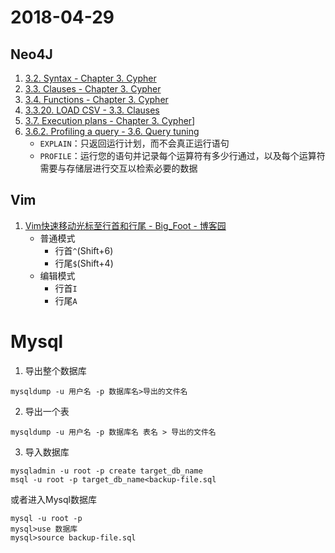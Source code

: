 # 2018-04-29

## Neo4J
1. [3.2. Syntax - Chapter 3. Cypher](https://neo4j.com/docs/developer-manual/current/cypher/syntax/)
2. [3.3. Clauses - Chapter 3. Cypher](https://neo4j.com/docs/developer-manual/current/cypher/clauses/)
3. [3.4. Functions - Chapter 3. Cypher](https://neo4j.com/docs/developer-manual/current/cypher/functions/)
4. [3.3.20. LOAD CSV - 3.3. Clauses](https://neo4j.com/docs/developer-manual/current/cypher/clauses/load-csv/)
5. [3.7. Execution plans - Chapter 3. Cypher](https://neo4j.com/docs/developer-manual/current/cypher/execution-plans/)]
6. [3.6.2. Profiling a query - 3.6. Query tuning](https://neo4j.com/docs/developer-manual/current/cypher/query-tuning/how-do-i-profile-a-query/)
    * `EXPLAIN`：只返回运行计划，而不会真正运行语句
    * `PROFILE`：运行您的语句并记录每个运算符有多少行通过，以及每个运算符需要与存储层进行交互以检索必要的数据

## Vim
1. [Vim快速移动光标至行首和行尾 - Big_Foot - 博客园](https://www.cnblogs.com/Berryxiong/p/6194026.html)
    * 普通模式
        * 行首`^`(Shift+6)
        * 行尾`$`(Shift+4)
    * 编辑模式
        * 行首`I`
        * 行尾`A`

# Mysql
1. 导出整个数据库
```
mysqldump -u 用户名 -p 数据库名>导出的文件名
```
2. 导出一个表
```
mysqldump -u 用户名 -p 数据库名 表名 > 导出的文件名
```
3. 导入数据库
```
mysqladmin -u root -p create target_db_name
msql -u root -p target_db_name<backup-file.sql
```
或者进入Mysql数据库
```
mysql -u root -p
mysql>use 数据库
mysql>source backup-file.sql
```
